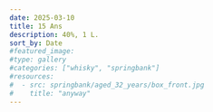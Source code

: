 ```yaml
---
date: 2025-03-10
title: 15 Ans
description: 40%, 1 L.
sort_by: Date
#featured_image: 
#type: gallery
#categories: ["whisky", "springbank"]
#resources:
#  - src: springbank/aged_32_years/box_front.jpg
#    title: "anyway"
---
```

